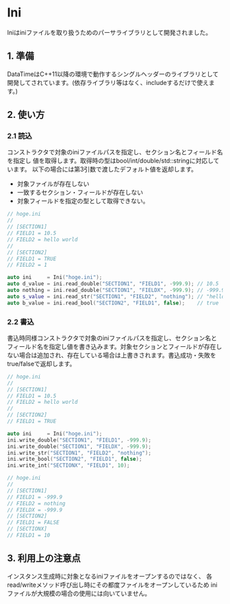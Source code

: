 # Ini

Iniはiniファイルを取り扱うためのパーサライブラリとして開発されました。

## 1. 準備

DataTimeはC++11以降の環境で動作するシングルヘッダーのライブラリとして
開発してされています。(依存ライブラリ等はなく、includeするだけで使えます。)

## 2. 使い方

### 2.1 読込

コンストラクタで対象のiniファイルパスを指定し、セクション名とフィールド名を指定し
値を取得します。取得時の型はbool/int/double/std::stringに対応しています。
以下の場合には第3引数で渡したデフォルト値を返却します。

- 対象ファイルが存在しない
- 一致するセクション・フィールドが存在しない
- 対象フィールドを指定の型として取得できない。

``` cpp
// hoge.ini
// 
// [SECTION1]
// FIELD1 = 10.5
// FIELD2 = hello world
// 
// [SECTION2]
// FIELD1 = TRUE
// FIELD2 = 1

auto ini     = Ini("hoge.ini");
auto d_value = ini.read_double("SECTION1", "FIELD1", -999.9); // 10.5
auto nothing = ini.read_double("SECTION1", "FIELDX", -999.9); // -999.9 
auto s_value = ini.read_str("SECTION1", "FIELD2", "nothing"); // "hello world"
auto b_value = ini.read_bool("SECTION2", "FIELD1", false);    // true
```

### 2.2 書込

書込時同様コンストラクタで対象のiniファイルパスを指定し、セクション名とフィールド名を指定し値を書き込みます。対象セクションとフィールドが存在しない場合は追加され、存在している場合は上書きされます。書込成功・失敗をtrue/falseで返却します。

``` cpp
// hoge.ini
// 
// [SECTION1]
// FIELD1 = 10.5
// FIELD2 = hello world
// 
// [SECTION2]
// FIELD1 = TRUE

auto ini     = Ini("hoge.ini");
ini.write_double("SECTION1", "FIELD1", -999.9);
ini.write_double("SECTION1", "FIELDX", -999.9); 
ini.write_str("SECTION1", "FIELD2", "nothing");
ini.write_bool("SECTION2", "FIELD1", false);
ini.write_int("SECTIONX", "FIELD1", 10);

// hoge.ini
// 
// [SECTION1]
// FIELD1 = -999.9
// FIELD2 = nothing
// FIELDX = -999.9
// [SECTION2]
// FIELD1 = FALSE
// [SECTIONX]
// FIELD1 = 10
```

## 3. 利用上の注意点

インスタンス生成時に対象となるiniファイルをオープンするのではなく、
各read/writeメソッド呼び出し時にその都度ファイルをオープンしているため
iniファイルが大規模の場合の使用には向いていません。